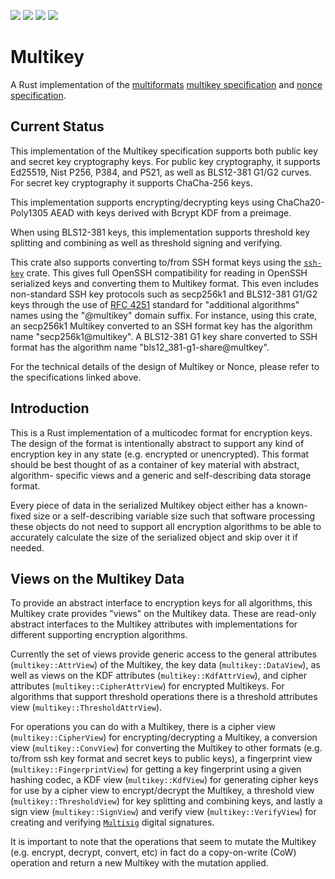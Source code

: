 [![](https://img.shields.io/badge/made%20by-Cryptid%20Technologies-gold.svg?style=flat-square)][CRYPTID]
[![](https://img.shields.io/badge/project-provenance-purple.svg?style=flat-square)][PROVENANCE]
[![](https://img.shields.io/badge/project-multiformats-blue.svg?style=flat-square)][MULTIFORMATS]
![](https://github.com/cryptidtech/multikey/actions/workflows/rust.yml/badge.svg)

# Multikey

A Rust implementation of the [multiformats][MULTIFORMATS] [multikey specification][MULTIKEY] and
[nonce specification][NONCE].

## Current Status

This implementation of the Multikey specification supports both public key and
secret key cryptography keys. For public key cryptography, it supports Ed25519,
Nist P256, P384, and P521, as well as BLS12-381 G1/G2 curves. For secret key
cryptography it supports ChaCha-256 keys.

This implementation supports encrypting/decrypting keys using ChaCha20-Poly1305
AEAD with keys derived with Bcrypt KDF from a preimage.

When using BLS12-381 keys, this implementation supports threshold key
splitting and combining as well as threshold signing and verifying.

This crate also supports converting to/from SSH format keys using the
[`ssh-key`][SSHKEY] crate. This gives full OpenSSH compatibility for reading in
OpenSSH serialized keys and converting them to Multikey format. This even
includes non-standard SSH key protocols such as secp256k1 and BLS12-381 G1/G2
keys through the use of [RFC 4251][RFC4251] standard for "additional algorithms"
names using the "@multikey" domain suffix. For instance, using this crate, an
secp256k1 Multikey converted to an SSH format key has the algorithm name
"secp256k1@multikey". A BLS12-381 G1 key share converted to SSH format has the
algorithm name "bls12_381-g1-share@multkey".

For the technical details of the design of Multikey or Nonce, please refer to
the specifications linked above.

## Introduction

This is a Rust implementation of a multicodec format for encryption keys. The 
design of the format is intentionally abstract to support any kind of
encryption key in any state (e.g. encrypted or unencrypted). This format should
be best thought of as a container of key material with abstract, algorithm-
specific views and a generic and self-describing data storage format.

Every piece of data in the serialized Multikey object either has a known-fixed
size or a self-describing variable size such that software processing these
objects do not need to support all encryption algorithms to be able to 
accurately calculate the size of the serialized object and skip over it if 
needed.

## Views on the Multikey Data 

To provide an abstract interface to encryption keys for all algorithms, this 
Multikey crate provides "views" on the Multikey data. These are read-only 
abstract interfaces to the Multikey attributes with implementations for 
different supporting encryption algorithms.

Currently the set of views provide generic access to the general attributes 
(`multikey::AttrView`) of the Multikey, the key data (`multikey::DataView`),
as well as views on the KDF attributes (`multikey::KdfAttrView`), and cipher
attributes (`multikey::CipherAttrView`) for encrypted Multikeys. For algorithms
that support threshold operations there is a threshold attributes view
(`multikey::ThresholdAttrView`).

For operations you can do with a Multikey, there is a cipher view
(`multikey::CipherView`) for encrypting/decrypting a Multikey, a conversion
view (`multikey::ConvView`) for converting the Multikey to other formats (e.g.
to/from ssh key format and secret keys to public keys), a fingerprint view
(`multikey::FingerprintView`) for getting a key fingerprint using a given
hashing codec, a KDF view (`multikey::KdfView`) for generating cipher keys for
use by a cipher view to encrypt/decrypt the Multikey, a threshold view
(`multikey::ThresholdView`) for key splitting and combining keys, and lastly a
sign view (`multikey::SignView`) and verify view (`multikey::VerifyView`) for
creating and verifying [`Multisig`][MULTISIG] digital signatures.

It is important to note that the operations that seem to mutate the Multikey 
(e.g. encrypt, decrypt, convert, etc) in fact do a copy-on-write (CoW)
operation and return a new Multikey with the mutation applied.

[CRYPTID]: https://cryptid.tech
[PROVENANCE]: https://github.com/cryptidtech/provenance-specifications/
[MULTIFORMATS]: https://github.com/multiformats/multiformats
[MULTIKEY]: https://github.com/cryptidtech/provenance-specifications/blob/main/specifications/multikey.md
[NONCE]: https://github.com/cryptidtech/provenance-specifications/blob/main/specifications/nonce.md
[SSHKEY]: https://crates.io/crates/ssh-key
[RFC4251]: https://www.rfc-editor.org/rfc/rfc4251.html#page-11
[MULTISIG]: https://github.com/cryptidtech/multisig
